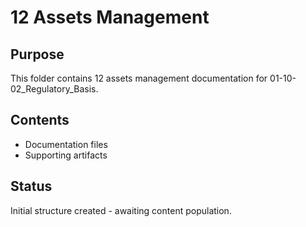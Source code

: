 # 12 Assets Management

## Purpose
This folder contains 12 assets management documentation for 01-10-02_Regulatory_Basis.

## Contents
- Documentation files
- Supporting artifacts

## Status
Initial structure created - awaiting content population.
